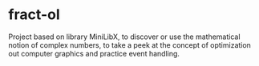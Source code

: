 # fract-ol
Project based on library MiniLibX, to discover or use the mathematical notion of complex numbers, to take a peek at the concept of optimization out computer graphics and practice event handling.
